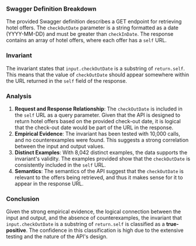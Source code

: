 ### Swagger Definition Breakdown
The provided Swagger definition describes a GET endpoint for retrieving hotel offers. The `checkOutDate` parameter is a string formatted as a date (YYYY-MM-DD) and must be greater than `checkInDate`. The response contains an array of hotel offers, where each offer has a `self` URL.

### Invariant
The invariant states that `input.checkOutDate` is a substring of `return.self`. This means that the value of `checkOutDate` should appear somewhere within the URL returned in the `self` field of the response.

### Analysis
1. **Request and Response Relationship**: The `checkOutDate` is included in the `self` URL as a query parameter. Given that the API is designed to return hotel offers based on the provided check-out date, it is logical that the check-out date would be part of the URL in the response.
2. **Empirical Evidence**: The invariant has been tested with 10,000 calls, and no counterexamples were found. This suggests a strong correlation between the input and output values.
3. **Distinct Examples**: With 8,042 distinct examples, the data supports the invariant's validity. The examples provided show that the `checkOutDate` is consistently included in the `self` URL.
4. **Semantics**: The semantics of the API suggest that the `checkOutDate` is relevant to the offers being retrieved, and thus it makes sense for it to appear in the response URL.

### Conclusion
Given the strong empirical evidence, the logical connection between the input and output, and the absence of counterexamples, the invariant that `input.checkOutDate` is a substring of `return.self` is classified as a **true-positive**. The confidence in this classification is high due to the extensive testing and the nature of the API's design.
